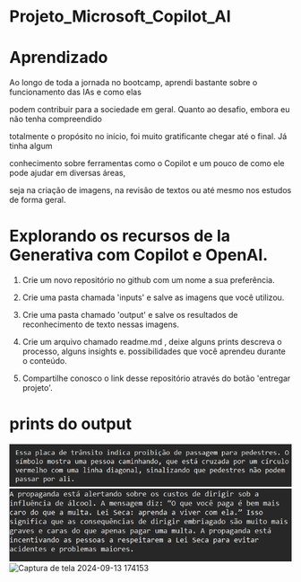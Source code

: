 # Projeto_Microsoft_Copilot_AI

# Aprendizado

 Ao longo de toda a jornada no bootcamp, aprendi bastante sobre o funcionamento das IAs e como elas

podem contribuir para a sociedade em geral. Quanto ao desafio, embora eu não tenha compreendido

totalmente o propósito no início, foi muito gratificante chegar até o final. Já tinha algum 

conhecimento sobre ferramentas como o Copilot e um pouco de como ele pode ajudar em diversas áreas,

seja na criação de imagens, na revisão de textos ou até mesmo nos estudos de forma geral.

# Explorando os recursos de Ia Generativa com Copilot e OpenAI.

1. Crie um novo repositório no github com um nome a sua preferência.

2. Crie uma pasta chamada 'inputs' e salve as imagens que você utilizou.

3. Crie uma pasta chamado 'output' e salve os resultados de reconhecimento de texto nessas imagens.

4. Crie um arquivo chamado readme.md , deixe alguns prints descreva o processo, alguns insights e. 
possibilidades que você aprendeu durante o conteúdo.

5. Compartilhe conosco o link desse repositório através do botão 'entregar projeto'.

# prints do output
![alt text](<Captura de tela 2024-09-13 173733.png>)
![alt text](<Captura de tela 2024-09-13 173607.png>) 
![Captura de tela 2024-09-13 174153](https://github.com/user-attachments/assets/34e3ce8e-9adb-4e7e-a681-a6d80524cd2e)
